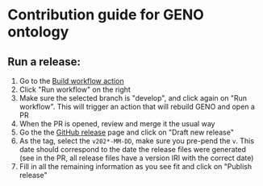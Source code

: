 # Contribution guide for GENO ontology

## Run a release:

1. Go to the [Build workflow action](https://github.com/monarch-initiative/GENO-ontology/actions/workflows/build.yml)
2. Click "Run workflow" on the right
3. Make sure the selected branch is "develop", and click again on "Run workflow". This will trigger an action that will rebuild GENO and open a PR
4. When the PR is opened, review and merge it the usual way
5. Go the the [GitHub release](https://github.com/monarch-initiative/GENO-ontology/releases) page and click on "Draft new release"
6. As the tag, select the `v202*-MM-DD`, make sure you pre-pend the `v`.  This date should correspond to the date the release files were generated (see in the PR, all release files have a version IRI with the correct date)
7. Fill in all the remaining information as you see fit and click on "Publish release"
